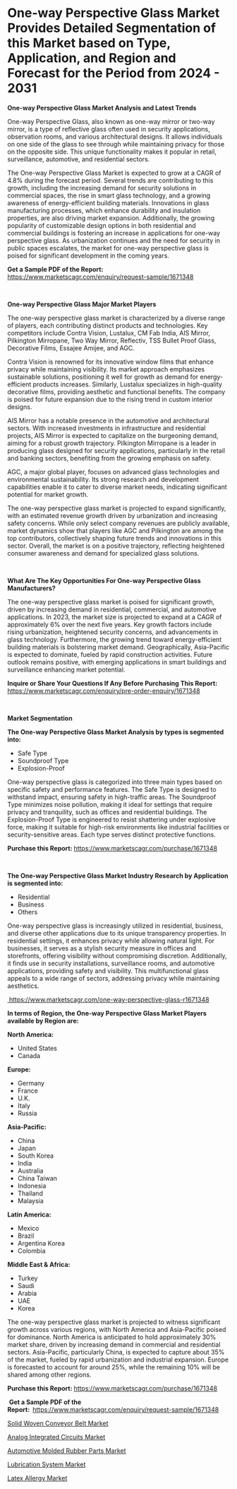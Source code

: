 <p><h1>One-way Perspective Glass Market Provides Detailed Segmentation of this Market based on Type, Application, and Region and Forecast for the Period from 2024 - 2031</h1></p><p><strong>One-way Perspective Glass Market Analysis and Latest Trends</strong></p>
<p><p>One-way Perspective Glass, also known as one-way mirror or two-way mirror, is a type of reflective glass often used in security applications, observation rooms, and various architectural designs. It allows individuals on one side of the glass to see through while maintaining privacy for those on the opposite side. This unique functionality makes it popular in retail, surveillance, automotive, and residential sectors.</p><p>The One-way Perspective Glass Market is expected to grow at a CAGR of 4.8% during the forecast period. Several trends are contributing to this growth, including the increasing demand for security solutions in commercial spaces, the rise in smart glass technology, and a growing awareness of energy-efficient building materials. Innovations in glass manufacturing processes, which enhance durability and insulation properties, are also driving market expansion. Additionally, the growing popularity of customizable design options in both residential and commercial buildings is fostering an increase in applications for one-way perspective glass. As urbanization continues and the need for security in public spaces escalates, the market for one-way perspective glass is poised for significant development in the coming years.</p></p>
<p><strong>Get a Sample PDF of the Report:&nbsp;</strong> <a href="https://www.marketscagr.com/enquiry/request-sample/1671348?utm_campaign=1126&utm_medium=2&utm_source=Github&utm_content=ia&utm_term=10102024&utm_id=one-way-perspective-glass">https://www.marketscagr.com/enquiry/request-sample/1671348</a></p>
<p>&nbsp;</p>
<p><strong>One-way Perspective Glass Major Market Players</strong></p>
<p><p>The one-way perspective glass market is characterized by a diverse range of players, each contributing distinct products and technologies. Key competitors include Contra Vision, Lustalux, CM Fab India, AIS Mirror, Pilkington Mirropane, Two Way Mirror, Reflectiv, TSS Bullet Proof Glass, Decorative Films, Essajee Amijee, and AGC. </p><p>Contra Vision is renowned for its innovative window films that enhance privacy while maintaining visibility. Its market approach emphasizes sustainable solutions, positioning it well for growth as demand for energy-efficient products increases. Similarly, Lustalux specializes in high-quality decorative films, providing aesthetic and functional benefits. The company is poised for future expansion due to the rising trend in custom interior designs. </p><p>AIS Mirror has a notable presence in the automotive and architectural sectors. With increased investments in infrastructure and residential projects, AIS Mirror is expected to capitalize on the burgeoning demand, aiming for a robust growth trajectory. Pilkington Mirropane is a leader in producing glass designed for security applications, particularly in the retail and banking sectors, benefiting from the growing emphasis on safety. </p><p>AGC, a major global player, focuses on advanced glass technologies and environmental sustainability. Its strong research and development capabilities enable it to cater to diverse market needs, indicating significant potential for market growth.</p><p>The one-way perspective glass market is projected to expand significantly, with an estimated revenue growth driven by urbanization and increasing safety concerns. While only select company revenues are publicly available, market dynamics show that players like AGC and Pilkington are among the top contributors, collectively shaping future trends and innovations in this sector. Overall, the market is on a positive trajectory, reflecting heightened consumer awareness and demand for specialized glass solutions.</p></p>
<p>&nbsp;</p>
<p><strong>What Are The Key Opportunities For One-way Perspective Glass Manufacturers?</strong></p>
<p><p>The one-way perspective glass market is poised for significant growth, driven by increasing demand in residential, commercial, and automotive applications. In 2023, the market size is projected to expand at a CAGR of approximately 6% over the next five years. Key growth factors include rising urbanization, heightened security concerns, and advancements in glass technology. Furthermore, the growing trend toward energy-efficient building materials is bolstering market demand. Geographically, Asia-Pacific is expected to dominate, fueled by rapid construction activities. Future outlook remains positive, with emerging applications in smart buildings and surveillance enhancing market potential.</p></p>
<p><strong>Inquire or Share Your Questions If Any Before Purchasing This Report:</strong> <a href="https://www.marketscagr.com/enquiry/pre-order-enquiry/1671348?utm_campaign=1126&utm_medium=2&utm_source=Github&utm_content=ia&utm_term=10102024&utm_id=one-way-perspective-glass">https://www.marketscagr.com/enquiry/pre-order-enquiry/1671348</a></p>
<p>&nbsp;</p>
<p><strong>Market Segmentation</strong></p>
<p><strong>The One-way Perspective Glass Market Analysis by types is segmented into:</strong></p>
<p><ul><li>Safe Type</li><li>Soundproof Type</li><li>Explosion-Proof</li></ul></p>
<p><p>One-way perspective glass is categorized into three main types based on specific safety and performance features. The Safe Type is designed to withstand impact, ensuring safety in high-traffic areas. The Soundproof Type minimizes noise pollution, making it ideal for settings that require privacy and tranquility, such as offices and residential buildings. The Explosion-Proof Type is engineered to resist shattering under explosive force, making it suitable for high-risk environments like industrial facilities or security-sensitive areas. Each type serves distinct protective functions.</p></p>
<p><strong>Purchase this Report:&nbsp;</strong><a href="https://www.marketscagr.com/purchase/1671348?utm_campaign=1126&utm_medium=2&utm_source=Github&utm_content=ia&utm_term=10102024&utm_id=one-way-perspective-glass">https://www.marketscagr.com/purchase/1671348</a></p>
<p>&nbsp;</p>
<p><strong>The One-way Perspective Glass Market Industry Research by Application is segmented into:</strong></p>
<p><ul><li>Residential</li><li>Business</li><li>Others</li></ul></p>
<p><p>One-way perspective glass is increasingly utilized in residential, business, and diverse other applications due to its unique transparency properties. In residential settings, it enhances privacy while allowing natural light. For businesses, it serves as a stylish security measure in offices and storefronts, offering visibility without compromising discretion. Additionally, it finds use in security installations, surveillance rooms, and automotive applications, providing safety and visibility. This multifunctional glass appeals to a wide range of sectors, addressing privacy while maintaining aesthetics.</p></p>
<p><a href="https://www.marketscagr.com/one-way-perspective-glass-r1671348?utm_campaign=1126&utm_medium=2&utm_source=Github&utm_content=ia&utm_term=10102024&utm_id=one-way-perspective-glass">&nbsp;https://www.marketscagr.com/one-way-perspective-glass-r1671348</a></p>
<p><strong>In terms of Region, the One-way Perspective Glass Market Players available by Region are:</strong></p>
<p>
    <p> <strong> North America: </strong>
        <ul>
            <li>United States</li>
            <li>Canada</li>
        </ul>
        </p> 
    <p> <strong> Europe: </strong>
        <ul>
            <li>Germany</li>
            <li>France</li>
            <li>U.K.</li>
            <li>Italy</li>
            <li>Russia</li>
        </ul>
        </p> 
    <p> <strong> Asia-Pacific: </strong>
        <ul>
            <li>China</li>
            <li>Japan</li>
            <li>South Korea</li>
            <li>India</li>
            <li>Australia</li>
            <li>China Taiwan</li>
            <li>Indonesia</li>
            <li>Thailand</li>
            <li>Malaysia</li>
        </ul>
        </p> 
    <p> <strong> Latin America: </strong>
        <ul>
            <li>Mexico</li>
            <li>Brazil</li>
            <li>Argentina Korea</li>
            <li>Colombia</li>
        </ul>
        </p> 
    <p> <strong> Middle East & Africa: </strong>
        <ul>
            <li>Turkey</li>
            <li>Saudi</li>
            <li>Arabia</li>
            <li>UAE</li>
            <li>Korea</li>
        </ul>
    </p>
    </p>
<p><p>The one-way perspective glass market is projected to witness significant growth across various regions, with North America and Asia-Pacific poised for dominance. North America is anticipated to hold approximately 30% market share, driven by increasing demand in commercial and residential sectors. Asia-Pacific, particularly China, is expected to capture about 35% of the market, fueled by rapid urbanization and industrial expansion. Europe is forecasted to account for around 25%, while the remaining 10% will be shared among other regions.</p></p>
<p><strong>Purchase this Report: </strong><a href="https://www.marketscagr.com/purchase/1671348?utm_campaign=1126&utm_medium=2&utm_source=Github&utm_content=ia&utm_term=10102024&utm_id=one-way-perspective-glass">https://www.marketscagr.com/purchase/1671348</a></p>
<p>&nbsp;<strong>Get a Sample PDF of the Report:&nbsp;&nbsp;</strong><a href="https://www.marketscagr.com/enquiry/request-sample/1671348?utm_campaign=1126&utm_medium=2&utm_source=Github&utm_content=ia&utm_term=10102024&utm_id=one-way-perspective-glass">https://www.marketscagr.com/enquiry/request-sample/1671348</a></p>
<p><strong></strong></p>
<p><p><a href="https://github.com/buzzeoihwerleex/Market-Research-Report-List-1/blob/main/solid-woven-conveyor-belt-market.md?utm_campaign=1126&utm_medium=2&utm_source=Github&utm_content=ia&utm_term=10102024&utm_id=one-way-perspective-glass">Solid Woven Conveyor Belt Market</a></p><p><a href="https://www.linkedin.com/pulse/analog-integrated-circuits-market-revolution-2024-2031-trends-8m3ce?utm_campaign=1126&utm_medium=2&utm_source=Github&utm_content=ia&utm_term=10102024&utm_id=one-way-perspective-glass">Analog Integrated Circuits Market</a></p><p><a href="https://github.com/gdfhhhj/Market-Research-Report-List-6/blob/main/automotive-molded-rubber-parts-market.md?utm_campaign=1126&utm_medium=2&utm_source=Github&utm_content=ia&utm_term=10102024&utm_id=one-way-perspective-glass">Automotive Molded Rubber Parts Market</a></p><p><a href="https://www.linkedin.com/pulse/lubrication-system-industry-sector-market-dynamics-future-ts4ye?utm_campaign=1126&utm_medium=2&utm_source=Github&utm_content=ia&utm_term=10102024&utm_id=one-way-perspective-glass">Lubrication System Market</a></p><p><a href="https://www.linkedin.com/pulse/latex-allergy-market-segmentation-geographical-regions-j7d5c?utm_campaign=1126&utm_medium=2&utm_source=Github&utm_content=ia&utm_term=10102024&utm_id=one-way-perspective-glass">Latex Allergy Market</a></p></p>